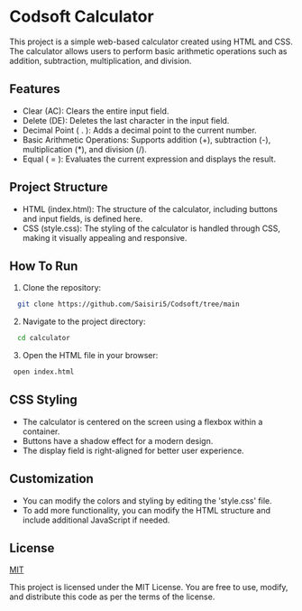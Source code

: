 
# Codsoft Calculator

This project is a simple web-based calculator created using HTML and CSS. The calculator allows users to perform basic arithmetic operations such as addition, subtraction, multiplication, and division.


## Features

- Clear (AC): Clears the entire input field.
- Delete (DE): Deletes the last character in the input field.
- Decimal Point ( . ): Adds a decimal point to the current number.
- Basic Arithmetic Operations: Supports addition (+), subtraction (-), multiplication (*), and division (/).
- Equal ( = ): Evaluates the current expression and displays the result.



## Project Structure
- HTML (index.html): The structure of the calculator, including buttons and input fields, is defined here.
- CSS (style.css): The styling of the calculator is handled through CSS, making it visually appealing and responsive.
## How To Run

1. Clone the repository:

```bash
  git clone https://github.com/Saisiri5/Codsoft/tree/main
```
2. Navigate to the project directory:
```bash
  cd calculator
```
3. Open the HTML file in your browser:
```bash
 open index.html
```

## CSS Styling
- The calculator is centered on the screen using a flexbox within a container.
- Buttons have a shadow effect for a modern design.
- The display field is right-aligned for better user experience.
## Customization
- You can modify the colors and styling by editing the 'style.css' file.
- To add more functionality, you can modify the HTML structure and include additional JavaScript if needed.
## License

[MIT](https://github.com/Saisiri5/Codsoft/blob/main/LICENSE)

This project is licensed under the MIT License. You are free to use, modify, and distribute this code as per the terms of the license.

